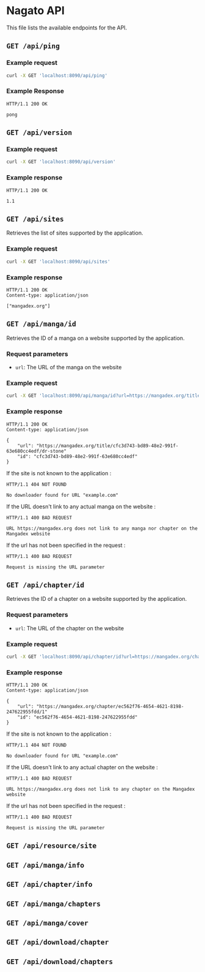 # Nagato API

This file lists the available endpoints for the API.

## `GET /api/ping`

### Example request

```Bash
curl -X GET 'localhost:8090/api/ping'
```

### Example Response

```
HTTP/1.1 200 OK

pong
```


## `GET /api/version`

### Example request

```Bash
curl -X GET 'localhost:8090/api/version'
```

### Example response

```
HTTP/1.1 200 OK

1.1
```


## `GET /api/sites`

Retrieves the list of sites supported by the application.

### Example request

```Bash
curl -X GET 'localhost:8090/api/sites'
```

### Example response

```
HTTP/1.1 200 OK
Content-type: application/json

["mangadex.org"]
```

## `GET /api/manga/id`

Retrieves the ID of a manga on a website supported by the application.

### Request parameters

- `url`: The URL of the manga on the website

### Example request

```Bash
curl -X GET 'localhost:8090/api/manga/id?url=https://mangadex.org/title/cfc3d743-bd89-48e2-991f-63e680cc4edf/dr-stone'
```

### Example response

```
HTTP/1.1 200 OK
Content-type: application/json

{
	"url": "https://mangadex.org/title/cfc3d743-bd89-48e2-991f-63e680cc4edf/dr-stone"
	"id": "cfc3d743-bd89-48e2-991f-63e680cc4edf"
}
```

If the site is not known to the application :
```
HTTP/1.1 404 NOT FOUND

No downloader found for URL "example.com"
```

If the URL doesn't link to any actual manga on the website :
```
HTTP/1.1 400 BAD REQUEST

URL https://mangadex.org does not link to any manga nor chapter on the Mangadex website
```

If the url has not been specified in the request :
```
HTTP/1.1 400 BAD REQUEST

Request is missing the URL parameter
```


## `GET /api/chapter/id`

Retrieves the ID of a chapter on a website supported by the application.

### Request parameters

- `url`: The URL of the chapter on the website

### Example request

```Bash
curl -X GET 'localhost:8090/api/chapter/id?url=https://mangadex.org/chapter/ec562f76-4654-4621-8198-247622955fdd/1'
```

### Example response

```
HTTP/1.1 200 OK
Content-type: application/json

{
	"url": "https://mangadex.org/chapter/ec562f76-4654-4621-8198-247622955fdd/1"
	"id": "ec562f76-4654-4621-8198-247622955fdd"
}
```

If the site is not known to the application :
```
HTTP/1.1 404 NOT FOUND

No downloader found for URL "example.com"
```

If the URL doesn't link to any actual chapter on the website :
```
HTTP/1.1 400 BAD REQUEST

URL https://mangadex.org does not link to any chapter on the Mangadex website
```

If the url has not been specified in the request :
```
HTTP/1.1 400 BAD REQUEST

Request is missing the URL parameter
```

## `GET /api/resource/site`

## `GET /api/manga/info`

## `GET /api/chapter/info`

## `GET /api/manga/chapters`

## `GET /api/manga/cover`

## `GET /api/download/chapter`

## `GET /api/download/chapters`

